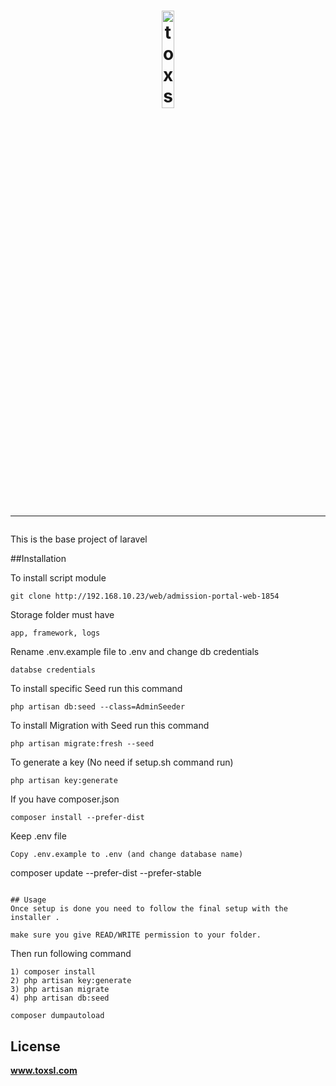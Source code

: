 <h1 align="center">
    <a href="https://toxsl.com" title="toxsl" target="_blank">
        <img width = "20%" height = "20%" src="https://toxsl.com/themes/base/images/web_logo.png" alt="toxsl Logo"/>
    </a>
    <br>
    <hr>
</h1>

This is the base project of laravel




##Installation

To install script module

```
git clone http://192.168.10.23/web/admission-portal-web-1854
```

Storage folder must have 
```
app, framework, logs
```
Rename .env.example file to .env and change db credentials 
```
databse credentials
```
To install specific Seed run this command

```
php artisan db:seed --class=AdminSeeder

```
To install Migration with Seed run this command

```
php artisan migrate:fresh --seed
```
To generate a key (No need if setup.sh command run)

```
php artisan key:generate 
``` 
If you have composer.json

```
composer install --prefer-dist 
```
Keep .env file 
```
Copy .env.example to .env (and change database name)
```
composer update --prefer-dist --prefer-stable
```

## Usage
Once setup is done you need to follow the final setup with the installer .

make sure you give READ/WRITE permission to your folder.
```

Then run following command

```
1) composer install
2) php artisan key:generate 
3) php artisan migrate
4) php artisan db:seed
```
```
composer dumpautoload
```

## License

**www.toxsl.com** 

